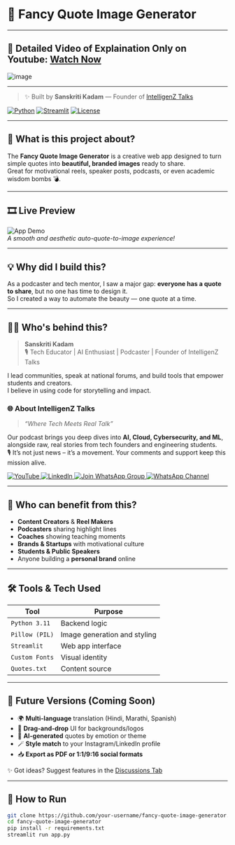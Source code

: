# 🌟 Fancy Quote Image Generator

---
## 🚨 Detailed Video of Explaination Only on Youtube: [Watch Now]()
![image](https://github.com/user-attachments/assets/0c5987ff-7d14-4978-832c-997ff300d497)

---

> ✨ Built by **Sanskriti Kadam** — Founder of [IntelligenZ Talks](https://www.youtube.com/@IntelligenZTalks)

[![Python](https://img.shields.io/badge/Python-3.11-blue?logo=python&logoColor=white)](https://www.python.org/)
[![Streamlit](https://img.shields.io/badge/Made%20with-Streamlit-red?logo=streamlit&logoColor=white)](https://streamlit.io/)
[![License](https://img.shields.io/github/license/your-username/fancy-quote-image-generator)](LICENSE)

---

## 📌 What is this project about?

The **Fancy Quote Image Generator** is a creative web app designed to turn simple quotes into **beautiful, branded images** ready to share.  
Great for motivational reels, speaker posts, podcasts, or even academic wisdom bombs 💣.

---

## 🎞️ Live Preview

![App Demo](https://your-cdn-or-imgur-link.com/demo.gif)  
*A smooth and aesthetic auto-quote-to-image experience!*

---

## 💡 Why did I build this?

As a podcaster and tech mentor, I saw a major gap: **everyone has a quote to share**, but no one has time to design it.  
So I created a way to automate the beauty — one quote at a time.

---

## 👩‍💻 Who's behind this?

> **Sanskriti Kadam**  
> 🎙️ Tech Educator | AI Enthusiast | Podcaster | Founder of IntelligenZ Talks

I lead communities, speak at national forums, and build tools that empower students and creators.  
I believe in using code for storytelling and impact.  

### 🌐 About IntelligenZ Talks

> _“Where Tech Meets Real Talk”_

Our podcast brings you deep dives into **AI, Cloud, Cybersecurity, and ML**, alongside raw, real stories from tech founders and engineering students.  
🎙️ It’s not just news – it’s a movement. Your comments and support keep this mission alive.

<p align="left">
  <a href="https://www.youtube.com/@IntelligenZTalks" target="_blank">
    <img alt="YouTube" src="https://img.shields.io/badge/Subscribe-red?style=for-the-badge&logo=youtube&logoColor=white" />
  </a>
  <a href="https://www.linkedin.com/company/intelligenztalks" target="_blank">
    <img alt="LinkedIn" src="https://img.shields.io/badge/LinkedIn-blue?style=for-the-badge&logo=linkedin&logoColor=white" />
  </a>
  <a href="https://chat.whatsapp.com/LpKmUoAyY0Z3gnsMwEAyJR" target="_blank">
    <img alt="Join WhatsApp Group" src="https://img.shields.io/badge/Community%20Chat-25D366?style=for-the-badge&logo=whatsapp&logoColor=white" />
  </a>
  <a href="https://whatsapp.com/channel/0029VagNDnxHQbRwK3aLU90U" target="_blank">
    <img alt="WhatsApp Channel" src="https://img.shields.io/badge/Updates%20Channel-128C7E?style=for-the-badge&logo=whatsapp&logoColor=white" />
  </a>
</p>

---

## 👥 Who can benefit from this?

- **Content Creators** & **Reel Makers**
- **Podcasters** sharing highlight lines
- **Coaches** showing teaching moments
- **Brands & Startups** with motivational culture
- **Students & Public Speakers**
- Anyone building a **personal brand** online

---

## 🛠 Tools & Tech Used

| Tool        | Purpose                     |
|-------------|-----------------------------|
| `Python 3.11`  | Backend logic              |
| `Pillow (PIL)` | Image generation and styling |
| `Streamlit`    | Web app interface         |
| `Custom Fonts` | Visual identity           |
| `Quotes.txt`   | Content source            |

---

## 🔮 Future Versions (Coming Soon)

- 🌍 **Multi-language** translation (Hindi, Marathi, Spanish)
- 🎨 **Drag-and-drop** UI for backgrounds/logos
- 🤖 **AI-generated** quotes by emotion or theme
- 🪄 **Style match** to your Instagram/LinkedIn profile
- 📥 **Export as PDF or 1:1/9:16 social formats**

✨ Got ideas? Suggest features in the [Discussions Tab](https://github.com/your-username/fancy-quote-image-generator/discussions)

---

## 🚀 How to Run

```bash
git clone https://github.com/your-username/fancy-quote-image-generator.git
cd fancy-quote-image-generator
pip install -r requirements.txt
streamlit run app.py
